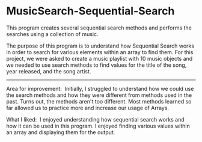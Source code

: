 # MusicSearch-Sequential-Search
This program creates several sequential search methods and performs the searches using a collection of music.

The purpose of this program is to understand how Sequential Search works in order to search for various elements within an array to find them. 
For this project, we were asked to create a music playlist with 10 music objects and we needed to use search methods to find 
values for the title of the song, year released, and the song artist. 

------------------------------------------------------------------------------------------------

Area for improvement: 
Initially, I struggled to understand how we could use the search methods and how they were different from methods used in the past. 
Turns out, the methods aren't too different. Most methods learned so far allowed us to practice more and increase our usage of Arrays. 

What I liked: 
I enjoyed understanding how sequential search works and how it can be used in this program. 
I enjoyed finding various values within an array and displaying them for the output. 

